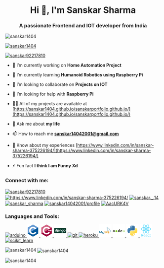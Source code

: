 <h1 align="center">Hi 👋, I'm Sanskar Sharma</h1>
<h3 align="center">A passionate Frontend and IOT developer from India</h3>

<p align="left"> <img src="https://komarev.com/ghpvc/?username=sanskar1404&label=Profile%20views&color=0e75b6&style=flat" alt="sanskar1404" /> </p>

<p align="left"> <a href="https://github.com/ryo-ma/github-profile-trophy"><img src="https://github-profile-trophy.vercel.app/?username=sanskar1404" alt="sanskar1404" /></a> </p>

<p align="left"> <a href="https://twitter.com/sanskar92217810" target="blank"><img src="https://img.shields.io/twitter/follow/sanskar92217810?logo=twitter&style=for-the-badge" alt="sanskar92217810" /></a> </p>

- 🔭 I’m currently working on **Home Automation Project**

- 🌱 I’m currently learning **Humanoid Robotics using Raspberry Pi**

- 👯 I’m looking to collaborate on **Projects on IOT**

- 🤝 I’m looking for help with **Raspberry Pi**

- 👨‍💻 All of my projects are available at [https://sanskar1404.github.io/sanskarportfolio.github.io/](https://sanskar1404.github.io/sanskarportfolio.github.io/)

- 💬 Ask me about **my life**

- 📫 How to reach me **sanskar14042001@gmail.com**

- 📄 Know about my experiences [https://www.linkedin.com/in/sanskar-sharma-375226194/](https://www.linkedin.com/in/sanskar-sharma-375226194/)

- ⚡ Fun fact **I think I am Funny Xd**

<h3 align="left">Connect with me:</h3>
<p align="left">
<a href="https://twitter.com/sanskar92217810" target="blank"><img align="center" src="https://raw.githubusercontent.com/rahuldkjain/github-profile-readme-generator/master/src/images/icons/Social/twitter.svg" alt="sanskar92217810" height="30" width="40" /></a>
<a href="https://linkedin.com/in/https://www.linkedin.com/in/sanskar-sharma-375226194/" target="blank"><img align="center" src="https://raw.githubusercontent.com/rahuldkjain/github-profile-readme-generator/master/src/images/icons/Social/linked-in-alt.svg" alt="https://www.linkedin.com/in/sanskar-sharma-375226194/" height="30" width="40" /></a>
<a href="https://instagram.com/sanskar._.14" target="blank"><img align="center" src="https://raw.githubusercontent.com/rahuldkjain/github-profile-readme-generator/master/src/images/icons/Social/instagram.svg" alt="sanskar._.14" height="30" width="40" /></a>
<a href="https://www.hackerrank.com/sanskar_sharma" target="blank"><img align="center" src="https://raw.githubusercontent.com/rahuldkjain/github-profile-readme-generator/master/src/images/icons/Social/hackerrank.svg" alt="sanskar_sharma" height="30" width="40" /></a>
<a href="https://auth.geeksforgeeks.org/user/sanskar14042001/profile" target="blank"><img align="center" src="https://raw.githubusercontent.com/rahuldkjain/github-profile-readme-generator/master/src/images/icons/Social/geeks-for-geeks.svg" alt="sanskar14042001/profile" height="30" width="40" /></a>
<a href="https://discord.gg/AacURK4V" target="blank"><img align="center" src="https://raw.githubusercontent.com/rahuldkjain/github-profile-readme-generator/master/src/images/icons/Social/discord.svg" alt="AacURK4V" height="30" width="40" /></a>
</p>

<h3 align="left">Languages and Tools:</h3>
<p align="left"> <a href="https://www.arduino.cc/" target="_blank"> <img src="https://cdn.worldvectorlogo.com/logos/arduino-1.svg" alt="arduino" width="40" height="40"/> </a> <a href="https://www.cprogramming.com/" target="_blank"> <img src="https://raw.githubusercontent.com/devicons/devicon/master/icons/c/c-original.svg" alt="c" width="40" height="40"/> </a> <a href="https://www.w3schools.com/cpp/" target="_blank"> <img src="https://raw.githubusercontent.com/devicons/devicon/master/icons/cplusplus/cplusplus-original.svg" alt="cplusplus" width="40" height="40"/> </a> <a href="https://www.djangoproject.com/" target="_blank"> <img src="https://raw.githubusercontent.com/devicons/devicon/master/icons/django/django-original.svg" alt="django" width="40" height="40"/> </a> <a href="https://git-scm.com/" target="_blank"> <img src="https://www.vectorlogo.zone/logos/git-scm/git-scm-icon.svg" alt="git" width="40" height="40"/> </a> <a href="https://heroku.com" target="_blank"> <img src="https://www.vectorlogo.zone/logos/heroku/heroku-icon.svg" alt="heroku" width="40" height="40"/> </a> <a href="https://www.mysql.com/" target="_blank"> <img src="https://raw.githubusercontent.com/devicons/devicon/master/icons/mysql/mysql-original-wordmark.svg" alt="mysql" width="40" height="40"/> </a> <a href="https://nodejs.org" target="_blank"> <img src="https://raw.githubusercontent.com/devicons/devicon/master/icons/nodejs/nodejs-original-wordmark.svg" alt="nodejs" width="40" height="40"/> </a> <a href="https://www.python.org" target="_blank"> <img src="https://raw.githubusercontent.com/devicons/devicon/master/icons/python/python-original.svg" alt="python" width="40" height="40"/> </a> <a href="https://reactjs.org/" target="_blank"> <img src="https://raw.githubusercontent.com/devicons/devicon/master/icons/react/react-original-wordmark.svg" alt="react" width="40" height="40"/> </a> <a href="https://scikit-learn.org/" target="_blank"> <img src="https://upload.wikimedia.org/wikipedia/commons/0/05/Scikit_learn_logo_small.svg" alt="scikit_learn" width="40" height="40"/> </a> </p>

<p><img align="left" src="https://github-readme-stats.vercel.app/api/top-langs?username=sanskar1404&show_icons=true&locale=en&layout=compact" alt="sanskar1404" /></p>

<p>&nbsp;<img align="center" src="https://github-readme-stats.vercel.app/api?username=sanskar1404&show_icons=true&locale=en" alt="sanskar1404" /></p>

<p><img align="center" src="https://github-readme-streak-stats.herokuapp.com/?user=sanskar1404&" alt="sanskar1404" /></p>
